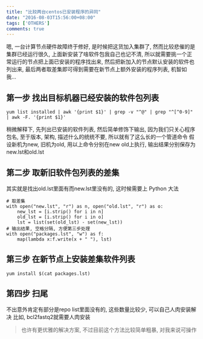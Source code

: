 ```yaml
---
title: "比较两台centos已安装程序的异同"
date: "2016-08-03T15:56:00+08:00"
tags: ['OTHERS']
comments: true
---
```



嗯, 一台计算节点硬件故障终于修好, 是时候把这货加入集群了, 然而比较悲催的是集群已经运行很久, 上面新安装了啥软件包我自己也记不清, 所以就需要挑一个正常运行的节点把上面已安装的程序找出来, 然后把新加入的节点默认安装的软件也列出来, 最后两者取差集即可得到需要在新节点上额外安装的程序列表, 机智如我...
## 第一步 找出目标机器已经安装的软件包列表
```
yum list installed | awk '{print $1}' | grep -v "^@" | grep "^[^0-9]" | awk -F. '{print $1}'
```
稍微解释下, 先列出已安装的软件列表, 然后简单修饰下输出, 因为我们只关心程序包名, 至于版本, 架构, 描述什么的统统不要, 所以就有了这么长的一个管道命令
假设新机为new, 旧机为old, 用以上命令分别在new old上执行, 输出结果分别保存为new.lst和old.lst
## 第二步 取新旧软件包列表的差集
其实就是找出old.lst里面有而new.lst里没有的, 这时候需要上 Python 大法
```
# 取差集
with open("new.lst", "r") as n, open("old.lst", "r") as o:
    new_lst = [i.strip() for i in n]
    old_lst = [i.strip() for i in o]
    lst = list(set(old_lst) - set(new_lst))
# 输出结果, 空格分隔, 方便第三步处理
with open("packages.lst", "w") as f:
    map(lambda x:f.write(x + " "), lst)
```
## 第三步 在新节点上安装差集软件列表
```
yum install $(cat packages.lst)
```
## 第四步 扫尾
不出意外肯定有部分是repo list里面没有的, 这些数量比较少, 可以自己人肉安装解决
比如, bcl2fastq2就需要人肉安装

> 也许有更优雅的解决方案, 不过目前这个方法比较简单粗暴, 对我来说可操作